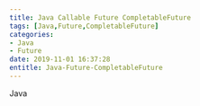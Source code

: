 ```yaml
---
title: Java Callable Future CompletableFuture
tags: [Java,Future,CompletableFuture]
categories:
- Java
- Future
date: 2019-11-01 16:37:28
entitle: Java-Future-CompletableFuture
---
```


<!--more-->
Java
